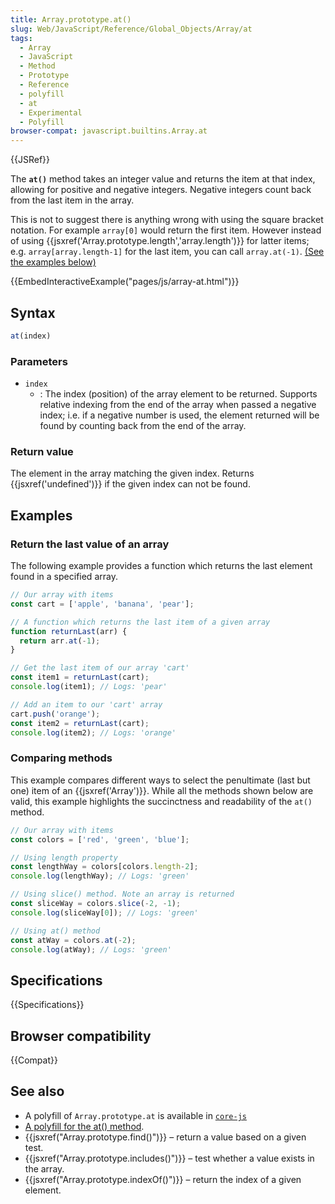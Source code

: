 ```yaml
---
title: Array.prototype.at()
slug: Web/JavaScript/Reference/Global_Objects/Array/at
tags:
  - Array
  - JavaScript
  - Method
  - Prototype
  - Reference
  - polyfill
  - at
  - Experimental
  - Polyfill
browser-compat: javascript.builtins.Array.at
---
```

{{JSRef}}

The **`at()`** method takes an integer value and returns the item at that index,
allowing for positive and negative integers. Negative integers count back from
the last item in the array.

This is not to suggest there is anything wrong with using the square bracket
notation. For example `array[0]` would return the first item. However instead of
using {{jsxref('Array.prototype.length','array.length')}} for
latter items; e.g. `array[array.length-1]` for the last item, you can call
`array.at(-1)`. [(See the examples below)](#examples)

{{EmbedInteractiveExample("pages/js/array-at.html")}}

## Syntax

```js
at(index)
```

### Parameters

*   `index`
    *   : The index (position) of the array element to be returned. Supports
        relative indexing from the end of the array when passed a negative index;
        i.e. if a negative number is used, the element returned will be found by
        counting back from the end of the array.

### Return value

The element in the array matching the given index. Returns
{{jsxref('undefined')}} if the given index can not be found.

## Examples

### Return the last value of an array

The following example provides a function which returns the last element found
in a specified array.

```js
// Our array with items
const cart = ['apple', 'banana', 'pear'];

// A function which returns the last item of a given array
function returnLast(arr) {
  return arr.at(-1);
}

// Get the last item of our array 'cart'
const item1 = returnLast(cart);
console.log(item1); // Logs: 'pear'

// Add an item to our 'cart' array
cart.push('orange');
const item2 = returnLast(cart);
console.log(item2); // Logs: 'orange'
```

### Comparing methods

This example compares different ways to select the penultimate (last but one)
item of an {{jsxref('Array')}}. While all the methods shown below are
valid, this example highlights the succinctness and readability of the `at()`
method.

```js
// Our array with items
const colors = ['red', 'green', 'blue'];

// Using length property
const lengthWay = colors[colors.length-2];
console.log(lengthWay); // Logs: 'green'

// Using slice() method. Note an array is returned
const sliceWay = colors.slice(-2, -1);
console.log(sliceWay[0]); // Logs: 'green'

// Using at() method
const atWay = colors.at(-2);
console.log(atWay); // Logs: 'green'
```

## Specifications

{{Specifications}}

## Browser compatibility

{{Compat}}

## See also

*   A polyfill of `Array.prototype.at` is available in
    [`core-js`](https://github.com/zloirock/core-js#relative-indexing-method)
*   [A polyfill for the at() method](https://github.com/tc39/proposal-relative-indexing-method#polyfill).
*   {{jsxref("Array.prototype.find()")}} – return a value based on a
    given test.
*   {{jsxref("Array.prototype.includes()")}} – test whether a value
    exists in the array.
*   {{jsxref("Array.prototype.indexOf()")}} – return the index of a
    given element.
